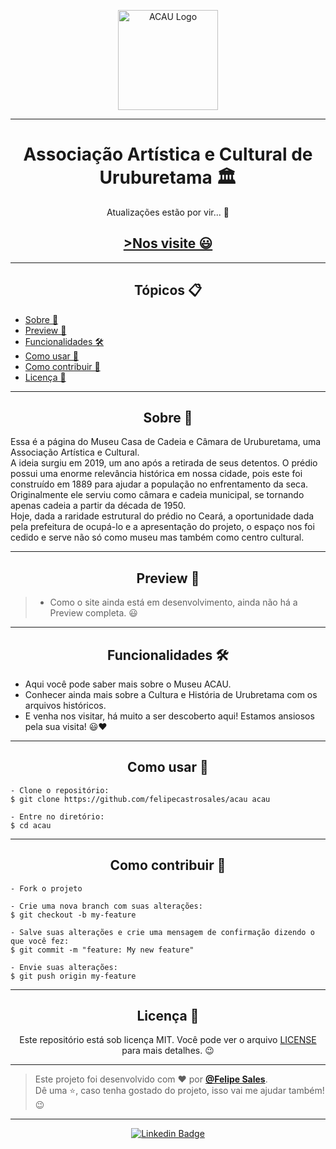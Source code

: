 <p align="center">
      <img src="https://user-images.githubusercontent.com/59374587/102690946-9fd94800-41e7-11eb-8ea4-45827acfb8b8.png" width="160px" alt="ACAU Logo"/>
</p>

---

<h1 align="center">Associação Artística e Cultural de Uruburetama 🏛️</h1>

<p align="center">Atualizações estão por vir... 🚧</p>

<h2 align="center"><a href="https://museuacau.vercel.app/" target="_blank">>Nos visite 😃</a></h2>

---

<h2 align="center">Tópicos 📋</h2>

   <p>
   
   - [Sobre 📖](#Sobre-)
   - [Preview 📱](#preview-)
   - [Funcionalidades 🛠️](#funcionalidades-%EF%B8%8F)
   - [Como usar 🤔](#como-usar-)
   - [Como contribuir 💪](#como-contribuir-)
   - [Licença 📝](#licença-)

   </p>

---

<h2 align="center">Sobre 📖</h2>
   
   <p>
      Essa é a página do Museu Casa de Cadeia e Câmara de Uruburetama, uma Associação Artística e Cultural.<br>
      A ideia surgiu em 2019, um ano após a retirada de seus detentos. O prédio possui uma enorme relevância histórica em nossa cidade, pois este foi construído em 1889 para ajudar a população no enfrentamento da seca.<br> 
      Originalmente ele serviu como câmara e cadeia municipal, se tornando apenas cadeia a partir da década de 1950.<br>
      Hoje, dada a raridade estrutural do prédio no Ceará, a oportunidade dada pela prefeitura de ocupá-lo e a apresentação do projeto, o espaço nos foi cedido e serve não só como museu mas também como centro cultural.
   </p>

---

<h2 align="center">Preview 📱</h2>

   > * Como o site ainda está em desenvolvimento, ainda não há a Preview completa. 😃
---

<h2 align="center">Funcionalidades 🛠️</h2>

- Aqui você pode saber mais sobre o Museu ACAU.
- Conhecer ainda mais sobre a Cultura e História de Urubretama com os arquivos históricos.
- E venha nos visitar, há muito a ser descoberto aqui! Estamos ansiosos pela sua visita! 😃❤

---

<h2 align="center">Como usar 🤔</h2>

```
- Clone o repositório:
$ git clone https://github.com/felipecastrosales/acau acau

- Entre no diretório:
$ cd acau
```

---

<h2 align="center">Como contribuir 💪</h2>

```
- Fork o projeto

- Crie uma nova branch com suas alterações:
$ git checkout -b my-feature

- Salve suas alterações e crie uma mensagem de confirmação dizendo o que você fez:
$ git commit -m "feature: My new feature"

- Envie suas alterações:
$ git push origin my-feature
```

---

<h2 align="center">Licença 📝</h2>

<p align="center">
   Este repositório está sob licença MIT. Você pode ver o arquivo <a href="https://github.com/felipecastrosales/acau/blob/master/LICENSE"> LICENSE </a> para mais detalhes. 😉
</p>

---

> Este projeto foi desenvolvido com ❤️ por **[@Felipe Sales](https://www.linkedin.com/in/felipecastrosales/)**. <br>
> Dê uma ⭐, caso tenha gostado do projeto, isso vai me ajudar também! 😉

---

   <div align="center">

[![Linkedin Badge](https://img.shields.io/badge/-Felipe%20Sales-292929?style=flat-square&logo=Linkedin&logoColor=white&link=https://www.linkedin.com/in/felipecastrosales/)](https://www.linkedin.com/in/felipecastrosales/)

   </div>